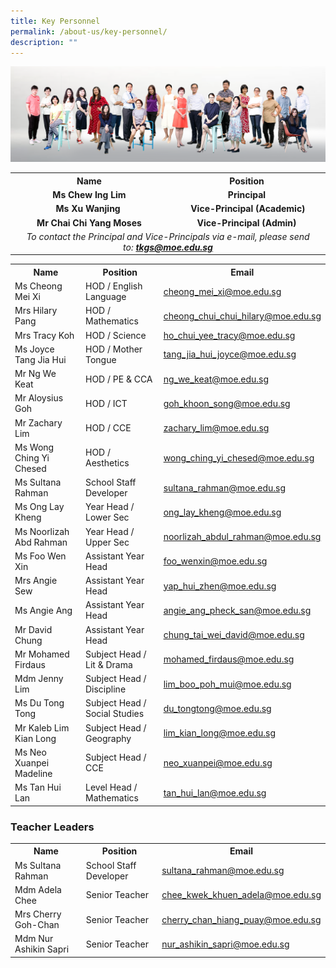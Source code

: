 ```yaml
---
title: Key Personnel
permalink: /about-us/key-personnel/
description: ""
---
```



<img src="/images/SMC2023.png"><br>
<table>
<tbody>
<tr>
<th style="text-align: center;" width="50%">Name</th>
<th style="text-align: center;" width="50%">Position</th>
</tr>
<tr>
<td style="text-align: center;"><strong>Ms Chew Ing Lim</strong></td>
<td style="text-align: center;"><strong>Principal</strong></td>
</tr>
<tr>
<td style="text-align: center;"><strong>Ms Xu Wanjing&nbsp;</strong></td>
<td style="text-align: center;">&nbsp;<strong>Vice-Principal (Academic)</strong></td>
</tr>
<tr>
<td style="text-align: center;"><strong>Mr Chai Chi Yang Moses</strong></td>
<td style="text-align: center;"><strong>Vice-Principal (Admin)</strong></td>
</tr>
<tr>
<td style="text-align: center;" colspan="2"><em>To contact the Principal and Vice-Principals via e-mail, please send to:&nbsp;<a href="mailto:tkgs@moe.edu.sg" target=""><strong>tkgs@moe.edu.sg</strong></a></em></td>
</tr>
</tbody>
</table>
<table>
<tbody>
<tr>
<th style="text-align: center;" width="33%">Name</th>
<th style="text-align: center;" width="33%">Position</th>
<th style="text-align: center;" width="33%">Email</th>
</tr>
<tr>
<td>Ms Cheong Mei Xi</td>
<td>HOD / English Language</td>
<td><a href="mailto:cheong_mei_xi@moe.edu.sg" target="">cheong_mei_xi@moe.edu.sg</a></td>
</tr>
<tr>
<td>Mrs Hilary Pang</td>
<td>HOD / Mathematics</td>
<td><a href="mailto:cheong_chui_chui_hilary@moe.edu.sg" target="">cheong_chui_chui_hilary@moe.edu.sg</a></td>
</tr>
<tr>
<td>Mrs Tracy Koh</td>
<td>HOD / Science</td>
<td><a href="mailto:ho_chui_yee_tracy@moe.edu.sg" target="">ho_chui_yee_tracy@moe.edu.sg</a></td>
</tr>
<tr>
<td>Ms Joyce Tang Jia Hui</td>
<td>HOD / Mother Tongue</td>
<td><a href="mailto:tang_jia_hui_joyce@moe.edu.sg" target="">tang_jia_hui_joyce@moe.edu.sg</a></td>
</tr>
<tr>
<td>Mr Ng We Keat</td>
<td>HOD / PE &amp; CCA</td>
<td><a href="mailto:Ng_We_Keat@moe.edu.sg" target="">ng_we_keat@moe.edu.sg</a></td>
</tr>
<tr>
<td>Mr Aloysius Goh</td>
<td>HOD / ICT</td>
<td><a href="mailto:goh_khoon_song@moe.edu.sg" target="">goh_khoon_song@moe.edu.sg</a></td>
</tr>
<tr>
<td>Mr Zachary Lim</td>
<td>HOD / CCE</td>
<td><a href="mailto:zachary_lim@moe.edu.sg" target="">zachary_lim@moe.edu.sg</a></td>
</tr>
<tr>
<td>Ms Wong Ching Yi Chesed</td>
<td>HOD / Aesthetics</td>
<td><a href="mailto:wong_ching_yi_chesed@moe.edu.sg" target="">wong_ching_yi_chesed@moe.edu.sg</a></td>
</tr>
<tr>
<td>Ms Sultana Rahman</td>
<td>School Staff Developer</td>
<td><a href="mailto:sultana_rahman@moe.edu.sg" target="">sultana_rahman@moe.edu.sg</a></td>
</tr>
<tr>
<td>Ms Ong Lay Kheng</td>
<td>Year Head / Lower Sec</td>
<td><a href="mailto:Ong_Lay_Kheng@moe.edu.sg" target="">ong_lay_kheng@moe.edu.sg</a></td>
</tr>
<tr>
<td>Ms Noorlizah Abd Rahman</td>
<td>Year Head / Upper Sec</td>
<td><a href="mailto:noorlizah_abdul_rahman@moe.edu.sg" target="">noorlizah_abdul_rahman@moe.edu.sg</a></td>
</tr>
<tr>
<td>Ms Foo Wen Xin</td>
<td>Assistant Year Head</td>
<td><a href="mailto:foo_wenxin@moe.edu.sg" target="">foo_wenxin@moe.edu.sg</a></td>
</tr>
<tr>
<td>Mrs Angie Sew</td>
<td>Assistant Year Head</td>
<td><a href="mailto:yap_hui_zhen@moe.edu.sg" target="">yap_hui_zhen@moe.edu.sg</a></td>
</tr>
<tr>
<td>Ms Angie Ang</td>
<td>Assistant Year Head</td>
<td><a href="mailto:angie_ang_pheck_san@moe.edu.sg" target="">angie_ang_pheck_san@moe.edu.sg</a></td>
</tr>
<tr>
<td>Mr David Chung</td>
<td>Assistant Year Head</td>
<td><a href="mailto:chung_tai_wei_david@moe.edu.sg" target="">chung_tai_wei_david@moe.edu.sg</a></td>
</tr>
<tr>
<td>Mr Mohamed Firdaus</td>
<td>Subject Head / Lit &amp; Drama</td>
<td><a href="mailto:mohamed_firdaus@moe.edu.sg" target="">mohamed_firdaus@moe.edu.sg</a></td>
</tr>
<tr>
<td>Mdm Jenny Lim</td>
<td>Subject Head / Discipline</td>
<td><a href="mailto:lim_boo_poh_mui@moe.edu.sg" target="">lim_boo_poh_mui@moe.edu.sg</a></td>
</tr>
<tr>
<td>Ms Du Tong Tong</td>
<td>Subject Head / Social Studies</td>
<td><a href="mailto:du_tongtong@moe.edu.sg " target="">du_tongtong@moe.edu.sg </a></td>
</tr>
<tr>
<td>Mr Kaleb Lim Kian Long</td>
<td>Subject Head / Geography</td>
<td><a href="mailto:	lim_kian_long@moe.edu.sg " 
target="">	lim_kian_long@moe.edu.sg </a></td>
</tr>
<tr>
<td>Ms Neo Xuanpei Madeline</td>
<td>Subject Head / CCE</td>
<td><a href="mailto:neo_xuanpei@moe.edu.sg " target="">neo_xuanpei@moe.edu.sg</a></td>
</tr>
<tr>
<td>Ms Tan Hui Lan</td>
<td>Level Head / Mathematics</td>
<td><a href="mailto:tan_hui_lan@moe.edu.sg" target="">tan_hui_lan@moe.edu.sg</a></td>
</tr>
</tbody>
</table>

<h3><strong>Teacher Leaders</strong></h3>
<table>
<tbody>
<tr>
<th style="text-align: center;" width="33%">Name</th>
<th style="text-align: center;" width="33%">Position</th>
<th style="text-align: center;" width="33%">Email</th>
</tr>
<tr>
<td>Ms Sultana Rahman</td>
<td>School Staff Developer</td>
<td><a href="mailto:sultana_rahman@moe.edu.sg" target="">sultana_rahman@moe.edu.sg</a></td>
</tr>
<tr>
<td>Mdm Adela Chee</td>
<td>Senior Teacher</td>
<td><a href="mailto:chee_kwek_khuen_adela@moe.edu.sg" target="">chee_kwek_khuen_adela@moe.edu.sg</a></td>
</tr>
<tr>
<td>Mrs Cherry Goh-Chan</td>
<td>Senior Teacher</td>
<td><a href="mailto:cherry_chan_hiang_puay@moe.edu.sg" target="">cherry_chan_hiang_puay@moe.edu.sg</a></td>
</tr>
<tr>
<td>Mdm Nur Ashikin Sapri</td>
<td>Senior Teacher</td>
<td><a href="mailto:nur_ashikin_sapri@moe.edu.sg" target="">nur_ashikin_sapri@moe.edu.sg</a></td>
</tr>
</tbody>
</table>